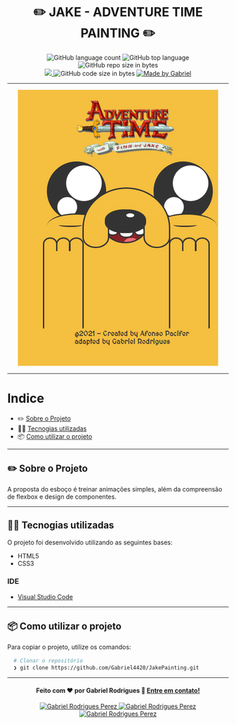 <h1 align="center">
  ✏️ JAKE - ADVENTURE TIME PAINTING ✏️
</h1>

<p align="center">
   <img alt="GitHub language count" src="https://img.shields.io/github/languages/count/Gabriel4420/JakePainting">

  <img alt="GitHub top language" src="https://img.shields.io/github/languages/top/Gabriel4420/JakePainting?logo=html">

  <img alt="GitHub repo size in bytes" src="https://img.shields.io/github/repo-size/Gabriel4420/JakePainting?color=green">

  <br>
  
  <a href="https://www.codacy.com/manual/Gabriel4420/JakePainting?utm_source=github.com&amp;utm_medium=referral&amp;utm_content=Gabriel4420/JakePainting&amp;utm_campaign=Badge_Grade">
    <img src="https://app.codacy.com/project/badge/Grade/6dd6b46abeb14e99935a2b9ac5c6ede2"/>
  </a>
  
  <img alt="GitHub code size in bytes" src="https://img.shields.io/github/last-commit/Gabriel4420/JakePainting">


  <a href="https://www.linkedin.com/in/gabriel-rodrigues-perez-2069b072/">
    <img alt="Made by Gabriel" src="https://img.shields.io/badge/made%20by-Gabriel-%2304D361">
  </a>
</p>

---

<p align="center">
  <img alt="Gif da Aplicação" src="src/assets/HomeApp.png" />
</p>

---

# Indice

- ✏️ [Sobre o Projeto](#rocket-sobre-o-projeto)
- 👨‍💻️ [Tecnogias utilizadas](#%EF%B8%8F-tecnogias-utilizadas)
- 📦️ [Como utilizar o projeto](#%EF%B8%8F-como-utilizar-o-projeto)
---

## ✏️ Sobre o Projeto

A proposta do esboço é treinar animações simples, além da compreensão de flexbox e design de componentes.

---

## 👨‍💻️ Tecnogias utilizadas

O projeto foi desenvolvido utilizando as seguintes bases:

- HTML5
- CSS3

### IDE

  - [Visual Studio Code](https://code.visualstudio.com/)

---

## 📦️ Como utilizar o projeto

Para copiar o projeto, utilize os comandos:

```bash
  # Clonar o repositório
  ❯ git clone https://github.com/Gabriel4420/JakePainting.git
```
---

<h4 align="center">
  Feito com ❤️ por Gabriel Rodrigues 👋️ <a href="mailto:gabriel_rodrigues_perez@hotmail.com">Entre em contato!</a>
</h4>

<p align="center">

  <a href="https://www.linkedin.com/in/gabriel-rodrigues-perez-2069b072/">
    <img alt="Gabriel Rodrigues Perez" src="https://img.shields.io/badge/LinkedIn-Gabriel_Rodrigues-0e76a8?style=flat&logoColor=white&logo=linkedin">
  </a>
  <a href="https://www.facebook.com/gabriel.rodrigues.perez">
    <img alt="Gabriel Rodrigues Perez" src="https://img.shields.io/badge/Facebook-Gabriel_Rodrigues-1778F2?style=flat&logoColor=white&logo=facebook">
  </a>
  <a href="https://www.instagram.com/gabriel_rodrigues_perez/">
    <img alt="Gabriel Rodrigues Perez" src="https://img.shields.io/badge/Instagram-@gabriel4420-833AB4?style=flat&logoColor=white&logo=instagram">
  </a>
  
  
</p>